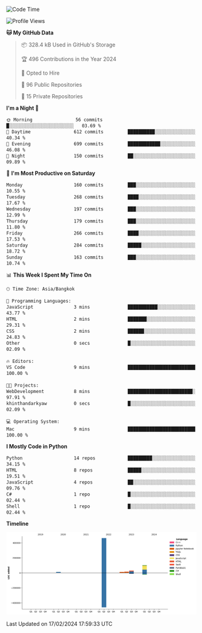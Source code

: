 <!--START_SECTION:waka-->
![Code Time](http://img.shields.io/badge/Code%20Time-9%20mins-blue)

![Profile Views](http://img.shields.io/badge/Profile%20Views-161-blue)

**🐱 My GitHub Data** 

> 📦 328.4 kB Used in GitHub's Storage 
 > 
> 🏆 496 Contributions in the Year 2024
 > 
> 💼 Opted to Hire
 > 
> 📜 96 Public Repositories 
 > 
> 🔑 15 Private Repositories 
 > 
**I'm a Night 🦉** 

```text
🌞 Morning                56 commits          █░░░░░░░░░░░░░░░░░░░░░░░░   03.69 % 
🌆 Daytime                612 commits         ██████████░░░░░░░░░░░░░░░   40.34 % 
🌃 Evening                699 commits         ████████████░░░░░░░░░░░░░   46.08 % 
🌙 Night                  150 commits         ██░░░░░░░░░░░░░░░░░░░░░░░   09.89 % 
```
📅 **I'm Most Productive on Saturday** 

```text
Monday                   160 commits         ███░░░░░░░░░░░░░░░░░░░░░░   10.55 % 
Tuesday                  268 commits         ████░░░░░░░░░░░░░░░░░░░░░   17.67 % 
Wednesday                197 commits         ███░░░░░░░░░░░░░░░░░░░░░░   12.99 % 
Thursday                 179 commits         ███░░░░░░░░░░░░░░░░░░░░░░   11.80 % 
Friday                   266 commits         ████░░░░░░░░░░░░░░░░░░░░░   17.53 % 
Saturday                 284 commits         █████░░░░░░░░░░░░░░░░░░░░   18.72 % 
Sunday                   163 commits         ███░░░░░░░░░░░░░░░░░░░░░░   10.74 % 
```


📊 **This Week I Spent My Time On** 

```text
🕑︎ Time Zone: Asia/Bangkok

💬 Programming Languages: 
JavaScript               3 mins              ███████████░░░░░░░░░░░░░░   43.77 % 
HTML                     2 mins              ███████░░░░░░░░░░░░░░░░░░   29.31 % 
CSS                      2 mins              ██████░░░░░░░░░░░░░░░░░░░   24.83 % 
Other                    0 secs              █░░░░░░░░░░░░░░░░░░░░░░░░   02.09 % 

🔥 Editors: 
VS Code                  9 mins              █████████████████████████   100.00 % 

🐱‍💻 Projects: 
WebDevelopment           8 mins              ████████████████████████░   97.91 % 
khinthandarkyaw          0 secs              █░░░░░░░░░░░░░░░░░░░░░░░░   02.09 % 

💻 Operating System: 
Mac                      9 mins              █████████████████████████   100.00 % 
```

**I Mostly Code in Python** 

```text
Python                   14 repos            █████████░░░░░░░░░░░░░░░░   34.15 % 
HTML                     8 repos             █████░░░░░░░░░░░░░░░░░░░░   19.51 % 
JavaScript               4 repos             ██░░░░░░░░░░░░░░░░░░░░░░░   09.76 % 
C#                       1 repo              █░░░░░░░░░░░░░░░░░░░░░░░░   02.44 % 
Shell                    1 repo              █░░░░░░░░░░░░░░░░░░░░░░░░   02.44 % 
```



**Timeline**

![Lines of Code chart](https://raw.githubusercontent.com/khinthandarkyaw98/khinthandarkyaw98/main/assets/bar_graph.png)


 Last Updated on 17/02/2024 17:59:33 UTC
<!--END_SECTION:waka-->
